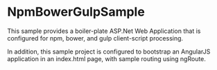 # NpmBowerGulpSample

This sample provides a boiler-plate ASP.Net Web Application that is configured for npm, bower, and gulp client-script processing.

In addition, this sample project is configured to bootstrap an AngularJS application in an index.html page, with sample routing using ngRoute.
